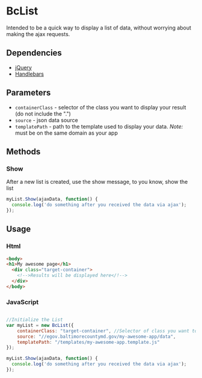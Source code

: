 # BcList
Intended to be a quick way to display a list of data, without worrying about making the ajax requests.

## Dependencies
* [jQuery](https://code.jquery.com/jquery-1.12.4.min.js)
* [Handlebars](http://handlebarsjs.com/)

## Parameters

* ```containerClass``` - selector of the class you want to display your result (do not include the ".")
* ```source``` - json data source
* ```templatePath``` - path to the template used to display your data. *Note:* must be on the same domain as your app

## Methods
### Show
After a new list is created, use the show message, to you know, show the list

```javascript
myList.Show(ajaxData, function() {
  console.log('do something after you received the data via ajax');
});
```

## Usage

### Html
```html
<body>
<h1>My awesome page</h1>
  <div class="target-container">
    <!-->Results will be displayed here</!-->
  </div>
</body>
```
### JavaScript
```javascript

//Initialize the List
var myList = new BcList({
    containerClass: "target-container", //Selector of class you want to append your results
    source: "//egov.baltimorecountymd.gov/my-awesome-app/data",
    templatePath: "/templates/my-awesome-app.template.js"
});

myList.Show(ajaxData, function() {
  console.log('do something after you received the data via ajax');
});

```